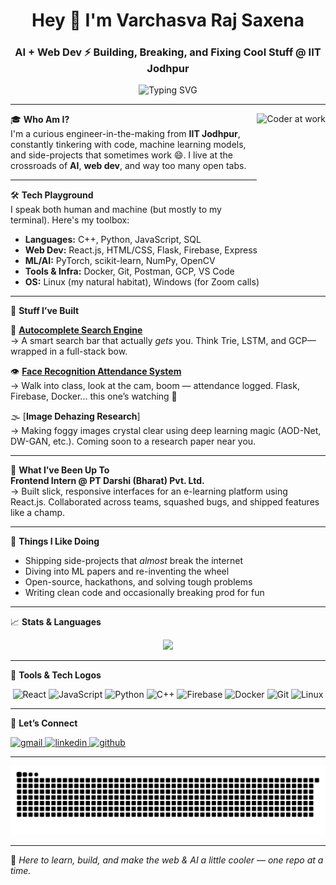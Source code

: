 <h1 align="center">Hey 👋 I'm Varchasva Raj Saxena</h1>
<h3 align="center">AI + Web Dev ⚡ Building, Breaking, and Fixing Cool Stuff @ IIT Jodhpur</h3>

<p align="center">
  <img src="https://readme-typing-svg.demolab.com?font=Fira+Code&weight=500&size=22&pause=1000&center=true&vCenter=true&width=500&lines=Full-Stack+Developer;AI/ML+Explorer;Code%2C+Create%2C+Repeat;Always+shipping+side-projects!" alt="Typing SVG" />
</p>

---
<img align="right" height="150" src="https://media.giphy.com/media/qgQUggAC3Pfv687qPC/giphy.gif" alt="Coder at work" />




🎓 **Who Am I?**  
I'm a curious engineer-in-the-making from **IIT Jodhpur**, constantly tinkering with code, machine learning models, and side-projects that sometimes work 😄. I live at the crossroads of **AI**, **web dev**, and way too many open tabs.

---

🛠️ **Tech Playground**  
I speak both human and machine (but mostly to my terminal). Here's my toolbox:

- **Languages:** C++, Python, JavaScript, SQL  
- **Web Dev:** React.js, HTML/CSS, Flask, Firebase, Express  
- **ML/AI:** PyTorch, scikit-learn, NumPy, OpenCV  
- **Tools & Infra:** Docker, Git, Postman, GCP, VS Code  
- **OS:** Linux (my natural habitat), Windows (for Zoom calls)

---

🚀 **Stuff I’ve Built**

🧠 [**Autocomplete Search Engine**](https://github.com/Varchasva-Raj-Saxena/AutoCompleteSearchBar)  
→ A smart search bar that actually *gets* you. Think Trie, LSTM, and GCP—wrapped in a full-stack bow.

👁️ [**Face Recognition Attendance System**](https://github.com/Varchasva-Raj-Saxena/Face-Identification)  
→ Walk into class, look at the cam, boom — attendance logged. Flask, Firebase, Docker... this one’s watching 👀

🌫️ [**Image Dehazing Research**]  
→ Making foggy images crystal clear using deep learning magic (AOD-Net, DW-GAN, etc.). Coming soon to a research paper near you.

---

💼 **What I’ve Been Up To**  
**Frontend Intern @ PT Darshi (Bharat) Pvt. Ltd.**  
→ Built slick, responsive interfaces for an e-learning platform using React.js. Collaborated across teams, squashed bugs, and shipped features like a champ.

---

🎯 **Things I Like Doing**  
- Shipping side-projects that *almost* break the internet  
- Diving into ML papers and re-inventing the wheel  
- Open-source, hackathons, and solving tough problems  
- Writing clean code and occasionally breaking prod for fun

---

📈 **Stats & Languages**

<div align="center">
  <img src="https://github-readme-stats.vercel.app/api?username=Varchasva-Raj-Saxena&show_icons=true&include_all_commits=true&count_private=true&theme=dracula&hide_border=false" height="150" />
 
</div>


---

🔧 **Tools & Tech Logos**

<div align="center">
  <img src="https://cdn.jsdelivr.net/gh/devicons/devicon/icons/react/react-original.svg" height="30" alt="React" />
  <img src="https://cdn.jsdelivr.net/gh/devicons/devicon/icons/javascript/javascript-original.svg" height="30" alt="JavaScript" />
  <img src="https://cdn.jsdelivr.net/gh/devicons/devicon/icons/python/python-original.svg" height="30" alt="Python" />
  <img src="https://cdn.jsdelivr.net/gh/devicons/devicon/icons/cplusplus/cplusplus-original.svg" height="30" alt="C++" />
  <img src="https://cdn.jsdelivr.net/gh/devicons/devicon/icons/firebase/firebase-plain.svg" height="30" alt="Firebase" />
  <img src="https://cdn.jsdelivr.net/gh/devicons/devicon/icons/docker/docker-original.svg" height="30" alt="Docker" />
  <img src="https://cdn.jsdelivr.net/gh/devicons/devicon/icons/git/git-original.svg" height="30" alt="Git" />
  <img src="https://cdn.jsdelivr.net/gh/devicons/devicon/icons/linux/linux-original.svg" height="30" alt="Linux" />
</div>

---

📡 **Let’s Connect**

<div align="left">
  <a href="mailto:sportyvarchasva@gmail.com">
    <img src="https://img.shields.io/static/v1?message=Gmail&logo=gmail&label=&color=D14836&logoColor=white&style=for-the-badge" height="35" alt="gmail" />
  </a>
  <a href="https://www.linkedin.com/in/varchasva-raj-saxena/" target="_blank">
    <img src="https://img.shields.io/static/v1?message=LinkedIn&logo=linkedin&label=&color=0077B5&logoColor=white&style=for-the-badge" height="35" alt="linkedin" />
  </a>
  <a href="https://github.com/Varchasva-Raj-Saxena" target="_blank">
    <img src="https://img.shields.io/static/v1?message=GitHub&logo=github&label=&color=181717&logoColor=white&style=for-the-badge" height="35" alt="github" />
  </a>
</div>

---

<img src="https://raw.githubusercontent.com/Varchasva-Raj-Saxena/Varchasva-Raj-Saxena/output/snake.svg" alt="Snake animation" />



---

🎉 *Here to learn, build, and make the web & AI a little cooler — one repo at a time.*
